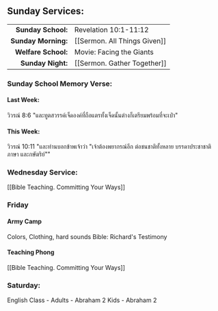 ## Sunday Services:
| | |
| --:|:-- |
| **Sunday School:**  |	Revelation 10:1-11:12
| **Sunday Morning:** |	[[Sermon. All Things Given]]
| **Welfare School:** |	Movie: Facing the Giants
| **Sunday Night:**   |  [[Sermon. Gather Together]]

### Sunday School Memory Verse:
#### Last Week: 
วิวรณ์ 8:6 "และทูตสวรรค์เจ็ดองค์ที่ถือแตรทั้งเจ็ดนั้นต่างก็เตรียมพร้อมที่จะเป่า"

#### This Week:
วิวรณ์ 10:11 "และท่านบอกข้าพเจ้าว่า "เจ้าต้องพยากรณ์อีก ต่อชนชาติทั้งหลาย บรรดาประชาชาติ ภาษา และกษัตริย์""

### Wednesday Service:
[[Bible Teaching. Committing Your Ways]]

### Friday

#### Army Camp
Colors, Clothing, hard sounds
Bible: Richard's Testimony

#### Teaching Phong
[[Bible Teaching. Committing Your Ways]]

### Saturday:
English Class - Adults - Abraham 2
                Kids - Abraham 2

